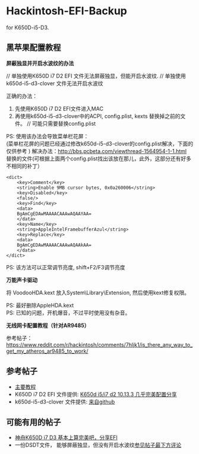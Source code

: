 # Hackintosh-EFI-Backup
for K650D-i5-D3.

## 黑苹果配置教程

**屏蔽独显并开启水波纹的办法**  

// 单独使用K650D i7 D2 EFI 文件无法屏蔽独显，但能开启水波纹.
// 单独使用k650d-i5-d3-clover 文件无法开启水波纹

正确的办法：  
1. 先使用K650D i7 D2 EFI文件进入MAC
2. 再使用k650d-i5-d3-clover中的ACPI, config.plist, kexts 替换掉之前的文件。
// 可能只需要替换config.plist

PS: 使用该办法会导致菜单栏花屏：  
(菜单栏花屏的问题已经通过修改k650d-i5-d3-clover的config.plist解决，下面的仅供参考 ) 
解决办法：http://bbs.pcbeta.com/viewthread-1564954-1-1.html  
替换的文件(可根据上面两个config.plist找出该放在那儿，此外，这部分还有好多不相同的补丁）  
```
<dict>
	<key>Comment</key>
	<string>Enable 9MB cursor bytes, 0x0a260006</string>
	<key>Disabled</key>
	<false/>
	<key>Find</key>
	<data>
	BgAmCgEDAwMAAAACAAAwAQAAYAA=
	</data>
	<key>Name</key>
	<string>AppleIntelFramebufferAzul</string>
	<key>Replace</key>
	<data>
	BgAmCgEDAwMAAAACAAAwAQAAkAA=
	</data>
</dict>
```

PS: 该方法可以正常调节亮度, shift+F2/F3调节亮度


**万能声卡驱动**  

将 VoodooHDA.kext 放入System\Library\Extension, 然后使用kext修复权限。  

PS: 最好删除AppleHDA.kext   
PS: 已知的问题，开机爆音，不过平时使用没有杂音。   

**无线网卡配置教程（针对AR9485）**  

参考帖子： https://www.reddit.com/r/hackintosh/comments/7hljk1/is_there_any_way_to_get_my_atheros_ar9485_to_work/

## 参考帖子

* [主要教程](http://bbs.pcbeta.com/viewthread-1659550-1-1.html)
* K650D i7 D2 EFI 文件提供: [K650d i5/i7 d2 10.13.3 几乎完美配置分享](http://bbs.pcbeta.com/forum.php?mod=viewthread&tid=1776532)
* k650d-i5-d3-clover 文件提供: [来自github](https://github.com/daggeryu/k650d-i5-d3-clover)

## 可能有用的帖子

* [神舟K650D i7 D3 基本上算完美吧，分享EFI](可能是shift+F2/F3调节亮度的来源)
* 一份DSDT文件， 能够屏蔽独显，但没有开启水波纹[参见帖子最下方评论](http://bbs.pcbeta.com/forum.php?mod=viewthread&tid=1678681)
